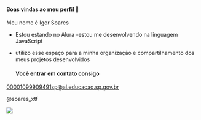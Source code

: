 #### Boas vindas ao meu perfil 💙

Meu nome é Igor Soares 

- Estou estando no Alura 
-estou me desenvolvendo na linguagem JavaScript
- utilizo esse espaço para a minha organização e compartilhamento dos meus projetos desenvolvidos 

  #### Você entrar em contato consigo

00001099909491sp@al.educacao.sp.gov.br

@soares_xtf


![](![image](https://github.com/user-attachments/assets/a1d523c5-b361-45f2-9d58-4e7541cb0659)) 

  
